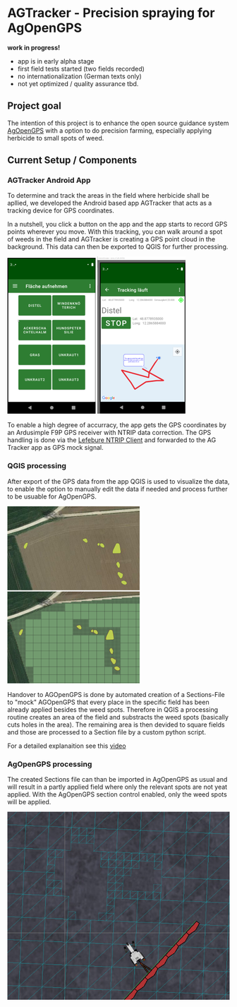 # AGTracker - Precision spraying for AgOpenGPS

**work in progress!**

* app is in early alpha stage
* first field tests started (two fields recorded)
* no internationalization (German texts only)
* not yet optimized / quality assurance tbd.

## Project goal

The intention of this project is to enhance the open source guidance system [AgOpenGPS](https://github.com/farmerbriantee/AgOpenGPS) with a option to do precision farming, especially applying herbicide to small spots of weed.

## Current Setup / Components

### AGTracker Android App

To determine and track the areas in the field where herbicide shall be apllied, we developed the Android based app AGTracker that acts as a tracking device for GPS coordinates.

In a nutshell, you click a button on the app and the app starts to record GPS points wherever you move. With this tracking, you can walk around a spot of weeds in the field and AGTracker is creating a GPS point cloud in the background. This data can then be exported to QGIS for further processing.

![Start recording](/docs/images/Screenshot_area_tracking_start1.png)
![Start recording](/docs/images/screenshot_area_tracking_1.png)

To enable a high degree of accurracy, the app gets the GPS coordinates by an Ardusimple F9P GPS receiver with NTRIP data correction. The GPS handling is done via the [Lefebure NTRIP Client](https://play.google.com/store/apps/details?id=com.lefebure.ntripclient&hl=de&gl=US) and forwarded to the AG Tracker app as GPS mock signal.

### QGIS processing

After export of the GPS data from the app QGIS is used to visualize the data, to enable the option to manually edit the data if needed and process further to be usuable for AgOpenGPS.

![Weed spots](/docs/images/screenshot_qgis_unkraut.png)
![Weed spots processed](/docs/images/screenshot_qgs_processed.png)

Handover to AGOpenGPS is done by automated creation of a Sections-File to "mock" AGOpenGPS that every place in the specific field has been already applied besides the weed spots. Therefore in QGIS a processing routine creates an area of the field and substracts the weed spots (basically cuts holes in the area). The remaining area is then devided to square fields and those are processed to a Section file by a custom python script.

For a detailed explanaition see this [video](https://vimeo.com/645569057)

### AgOpenGPS processing

The created Sections file can than be imported in AgOpenGPS as usual and will result in a partly applied field where only the relevant spots are not yeat applied. With the AgOpenGPS section control enabled, only the weed spots will be applied.

![AgO](/docs/images/screenshot_ago.jpeg)
